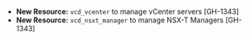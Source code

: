 * **New Resource:** `vcd_vcenter` to manage vCenter servers [GH-1343]
* **New Resource:** `vcd_nsxt_manager` to manage NSX-T Managers [GH-1343]
